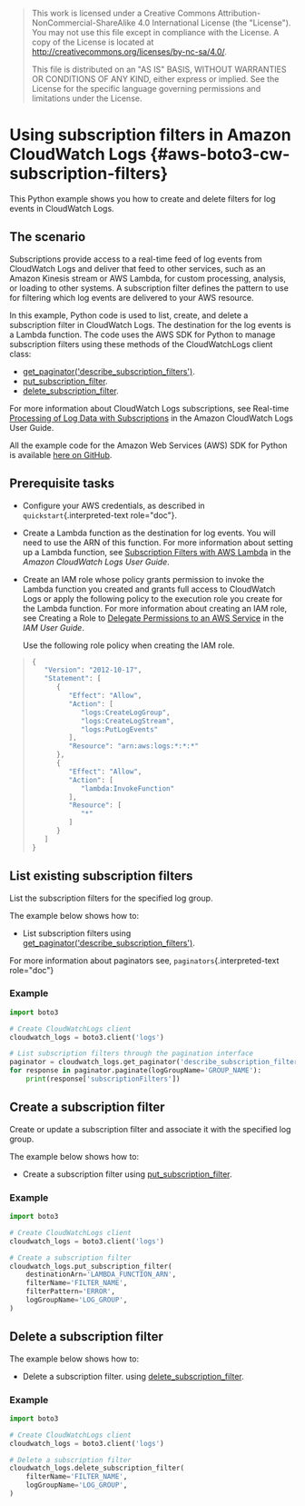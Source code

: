 > This work is licensed under a Creative Commons
> Attribution-NonCommercial-ShareAlike 4.0 International License (the
> \"License\"). You may not use this file except in compliance with the
> License. A copy of the License is located at
> <http://creativecommons.org/licenses/by-nc-sa/4.0/>.
>
> This file is distributed on an \"AS IS\" BASIS, WITHOUT WARRANTIES OR
> CONDITIONS OF ANY KIND, either express or implied. See the License for
> the specific language governing permissions and limitations under the
> License.

# Using subscription filters in Amazon CloudWatch Logs {#aws-boto3-cw-subscription-filters}

This Python example shows you how to create and delete filters for log
events in CloudWatch Logs.

## The scenario

Subscriptions provide access to a real-time feed of log events from
CloudWatch Logs and deliver that feed to other services, such as an
Amazon Kinesis stream or AWS Lambda, for custom processing, analysis, or
loading to other systems. A subscription filter defines the pattern to
use for filtering which log events are delivered to your AWS resource.

In this example, Python code is used to list, create, and delete a
subscription filter in CloudWatch Logs. The destination for the log
events is a Lambda function. The code uses the AWS SDK for Python to
manage subscription filters using these methods of the CloudWatchLogs
client class:

-   [get_paginator(\'describe_subscription_filters\')](https://boto3.amazonaws.com/v1/documentation/api/latest/reference/services/logs.html#CloudWatchLogs.Client.get_paginator).
-   [put_subscription_filter](https://boto3.amazonaws.com/v1/documentation/api/latest/reference/services/logs.html#CloudWatchLogs.Client.put_subscription_filter).
-   [delete_subscription_filter](https://boto3.amazonaws.com/v1/documentation/api/latest/reference/services/logs.html#CloudWatchLogs.Client.delete_subscription_filter).

For more information about CloudWatch Logs subscriptions, see Real-time
[Processing of Log Data with
Subscriptions](http://docs.aws.amazon.com/AmazonCloudWatch/latest/logs/Subscriptions.html)
in the Amazon CloudWatch Logs User Guide.

All the example code for the Amazon Web Services (AWS) SDK for Python is
available [here on
GitHub](https://github.com/awsdocs/aws-doc-sdk-examples/tree/master/python/example_code).

## Prerequisite tasks

-   Configure your AWS credentials, as described in
    `quickstart`{.interpreted-text role="doc"}.

-   Create a Lambda function as the destination for log events. You will
    need to use the ARN of this function. For more information about
    setting up a Lambda function, see [Subscription Filters with AWS
    Lambda](http://docs.aws.amazon.com/AmazonCloudWatch/latest/logs/SubscriptionFilters.html#LambdaFunctionExample)
    in the *Amazon CloudWatch Logs User Guide*.

-   Create an IAM role whose policy grants permission to invoke the
    Lambda function you created and grants full access to CloudWatch
    Logs or apply the following policy to the execution role you create
    for the Lambda function. For more information about creating an IAM
    role, see Creating a Role to [Delegate Permissions to an AWS
    Service](http://docs.aws.amazon.com/IAM/latest/UserGuide/id_roles_create_for-service.html)
    in the *IAM User Guide*.

    Use the following role policy when creating the IAM role.

> ``` python
> {
>    "Version": "2012-10-17",
>    "Statement": [
>       {
>          "Effect": "Allow",
>          "Action": [
>             "logs:CreateLogGroup",
>             "logs:CreateLogStream",
>             "logs:PutLogEvents"
>          ],
>          "Resource": "arn:aws:logs:*:*:*"
>       },
>       {
>          "Effect": "Allow",
>          "Action": [
>             "lambda:InvokeFunction"
>          ],
>          "Resource": [
>             "*"
>          ]
>       }
>    ]
> }
> ```

## List existing subscription filters

List the subscription filters for the specified log group.

The example below shows how to:

-   List subscription filters using
    [get_paginator(\'describe_subscription_filters\')](https://boto3.amazonaws.com/v1/documentation/api/latest/reference/services/logs.html#CloudWatchLogs.Client.get_paginator).

For more information about paginators see,
`paginators`{.interpreted-text role="doc"}

### Example

``` python
import boto3

# Create CloudWatchLogs client
cloudwatch_logs = boto3.client('logs')

# List subscription filters through the pagination interface
paginator = cloudwatch_logs.get_paginator('describe_subscription_filters')
for response in paginator.paginate(logGroupName='GROUP_NAME'):
    print(response['subscriptionFilters'])
```

## Create a subscription filter

Create or update a subscription filter and associate it with the
specified log group.

The example below shows how to:

-   Create a subscription filter using
    [put_subscription_filter](https://boto3.amazonaws.com/v1/documentation/api/latest/reference/services/logs.html#CloudWatchLogs.Client.put_subscription_filter).

### Example

``` python
import boto3

# Create CloudWatchLogs client
cloudwatch_logs = boto3.client('logs')

# Create a subscription filter
cloudwatch_logs.put_subscription_filter(
    destinationArn='LAMBDA_FUNCTION_ARN',
    filterName='FILTER_NAME',
    filterPattern='ERROR',
    logGroupName='LOG_GROUP',
)
```

## Delete a subscription filter

The example below shows how to:

-   Delete a subscription filter. using
    [delete_subscription_filter](https://boto3.amazonaws.com/v1/documentation/api/latest/reference/services/logs.html#CloudWatchLogs.Client.delete_subscription_filter).

### Example

``` python
import boto3

# Create CloudWatchLogs client
cloudwatch_logs = boto3.client('logs')

# Delete a subscription filter
cloudwatch_logs.delete_subscription_filter(
    filterName='FILTER_NAME',
    logGroupName='LOG_GROUP',
)
```
